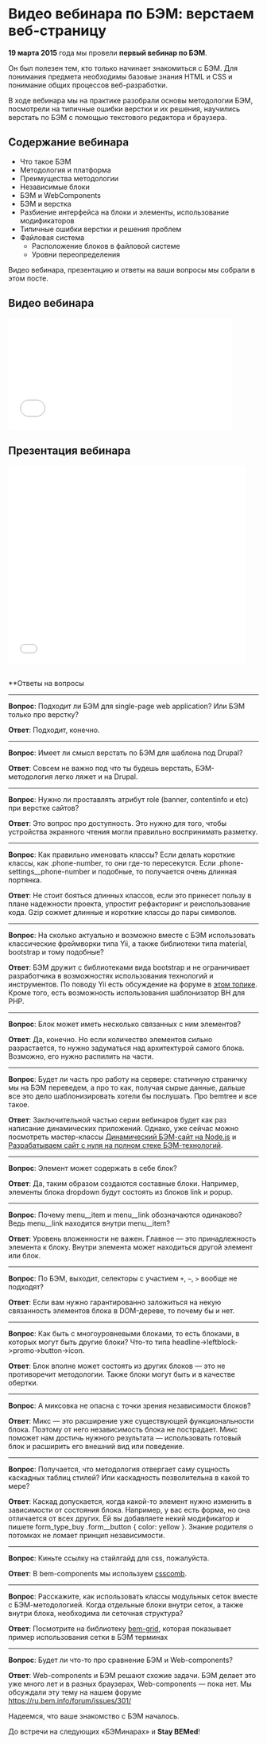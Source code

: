 # Видео вебинара по БЭМ: верстаем веб-страницу

**19 марта 2015** года мы провели **первый вебинар по БЭМ**. 

Он был полезен тем, кто только начинает знакомиться с БЭМ. Для понимания предмета необходимы базовые знания HTML и CSS и понимание общих процессов веб-разработки.

В ходе вебинара мы на практике разобрали основы методологии БЭМ, посмотрели на типичные ошибки верстки и их решения, научились верстать по БЭМ с помощью текстового редактора и браузера.

## Содержание вебинара

  * Что такое БЭМ
  * Методология и платформа
  * Преимущества методологии
  * Независимые блоки
  * БЭМ и WebComponents
  * БЭМ и верстка
  * Разбиение интерфейса на блоки и элементы, использование модификаторов
  * Типичные ошибки верстки и решения проблем
  * Файловая система
    * Расположение блоков в файловой системе
    * Уровни переопределения

Видео вебинара, презентацию и ответы на ваши вопросы мы собрали в этом посте.

##  Видео вебинара

<iframe width="450" height="225" src="//video.yandex.ru/iframe/ya-events/ymhuo1p6qu.5220/" frameborder="0" allowfullscreen="1"></iframe>

##  Презентация вебинара

<iframe src="//www.slideshare.net/slideshow/embed_code/46612303" width="476" height="400" frameborder="0" marginwidth="0" marginheight="0" scrolling="no"></iframe>

##  
**Ответы на вопросы

------
**Вопрос**: Подходит ли БЭМ для single-page web application? Или БЭМ только про верстку?

**Ответ**: Подходит, конечно.

------
**Вопрос**: Имеет ли смысл верстать по БЭМ для шаблона под Drupal? 

**Ответ**: Совсем не важно под что ты будешь верстать, БЭМ-методология легко ляжет и на Drupal.

------
**Вопрос**: Нужно ли проставлять атрибут role (banner, contentinfo и etc) при верстке сайтов? 

**Ответ**: Это вопрос про доступность. Это нужно для того, чтобы устройства экранного чтения могли правильно воспринимать разметку.

------
**Вопрос**: Как правильно именовать классы? Если делать короткие классы, как .phone-number, то они где-то пересекутся. Если .phone-settings__phone-number и подобные, то получается очень длинная портянка. 

**Ответ**: Не стоит бояться длинных классов, если это принесет пользу в плане надежности проекта, упростит рефакторинг и реиспользование кода. Gzip сожмет длинные и короткие классы до пары символов.

------
**Вопрос**: На сколько актуально и возможно вместе с БЭМ использовать классические фреймворки типа Yii, а также библиотеки типа material, bootstrap и тому подобные?

**Ответ**: БЭМ дружит с библиотеками вида bootstrap и не ограничивает разработчика в возможностях использования технологий и инструментов. По поводу Yii есть обсуждение на форуме в [этом топике](https://ru.bem.info/forum/issues/45/). Кроме того, есть возможность использования шаблонизатор ВH для PHP.

------
**Вопрос**: Блок может иметь несколько связанных с ним элементов? 

**Ответ**: Да, конечно. Но если количество элементов сильно разрастается, то нужно задуматься над архитектурой самого блока. Возможно, его нужно распилить на части.

------
**Вопрос**: Будет ли часть про работу на сервере: статичную страничку мы на БЭМ переведем, а про то как, получая сырые данные, дальше все это дело шаблонизировать хотели бы послушать. Про bemtree и все такое. 

**Ответ**: Заключительной частью серии вебинаров будет как раз написание динамических приложений. Однако, уже сейчас можно посмотреть мастер-классы [Динамический БЭМ-сайт на Node.js](https://events.yandex.ru/lib/talks/1413/) и [Разрабатываем сайт с нуля на полном стеке БЭМ-технологий](https://ru.bem.info/talks/bemup-moscow-2014/#Мастер-класс-Разрабатываем-сайт-с-нуля-на-полном-стеке-БЭМ-технологий--Жека-Константинов-Дима-Белицкий-Слава-Аристов).

------
**Вопрос**: Элемент может содержать в себе блок? 

**Ответ**: Да, таким образом создаются составные блоки. Например, элементы блока dropdown будут состоять из блоков link и popup.

------
**Вопрос**: Почему menu__item и menu__link обозначаются одинаково? Ведь menu__link находится внутри menu__item? 

**Ответ**: Уровень вложенности не важен. Главное — это принадлежность элемента к блоку. Внутри элемента может находиться другой элемент или блок.

------
**Вопрос**: По БЭМ, выходит, селекторы с участием `+`, `~`, `>` вообще не подходят?
 
**Ответ**: Если вам нужно гарантированно заложиться на некую связанность элементов блока в DOM-дереве, то почему бы и нет.

------
**Вопрос**: Как быть с многоуровневыми блоками, то есть блоками, в которых могут быть другие блоки? Что-то типа headline->leftblock->promo->button->icon.

**Ответ**: Блок вполне может состоять из других блоков — это не противоречит методологии. Также блоки могут быть и в качестве обертки.

------
**Вопрос**: А миксовка не опасна с точки зрения независимости блоков?

**Ответ**: Микс — это расширение уже существующей функциональности блока. Поэтому от него независимость блока не пострадает. Микс поможет нам достичь нужного результата — использовать готовый блок и расширить его внешний вид или поведение.

------
**Вопрос**: Получается, что методология отвергает саму сущность каскадных таблиц стилей? Или каскадность позволительна в какой то мере? 

**Ответ**: Каскад допускается, когда какой-то элемент нужно изменить в зависимости от состояния блока. Например, у вас есть форма, но она отличается от всех других. Ей вы добавляете некий модификатор и пишете form_type_buy .form__button { color: yellow }. Знание родителя о потомках не ломает принцип независимости.

------
**Вопрос**: Киньте ссылку на стайлгайд для css, пожалуйста. 

**Ответ**: В bem-components мы используем [csscomb](https://github.com/bem/bem-components/blob/v2/.csscomb.json). 

------
**Вопрос**: Расскажите, как использовать классы модульных сеток вместе с БЭМ-методологией. Когда отдельные блоки внутри сеток, а также внутри блока, необходима ли сеточная структура?

**Ответ**: Посмотрите на библиотеку [bem-grid](https://ru.bem.info/built-with-b/#bem-grid-1), которая показывает пример использования сетки в БЭМ терминах 

------
**Вопрос**: Будет ли что-то про сравнение БЭМ и Web-components? 

**Ответ**: Web-components и БЭМ решают схожие задачи. БЭМ делает это уже много лет и в разных браузерах, Web-components — пока нет. Мы обсуждали эту тему на нашем форуме  https://ru.bem.info/forum/issues/301/

Надеемся, что ваше знакомство с БЭМ началось. 

До встречи на следующих «БЭМинарах» и **Stay BEMed**!
